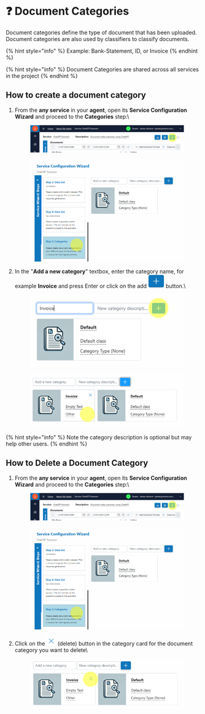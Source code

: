 # ❓ Document Categories

Document categories define the type of document that has been uploaded. Document categories are also used by classifiers to classify documents.

{% hint style="info" %}
Example: Bank-Statement, ID, or Invoice
{% endhint %}

{% hint style="info" %}
Document Categories are shared across all services in the project
{% endhint %}

## How to create a document category

1.  From the **any service** in your **agent**, open its **Service Configuration Wizard** and proceed to the **Categories** step:\


    <div align="left"><figure><img src="../.gitbook/assets/image (1) (1) (1) (1).png" alt=""><figcaption></figcaption></figure></div>



    <figure><img src="../.gitbook/assets/image (2) (1) (1) (1).png" alt=""><figcaption></figcaption></figure>
2.  In the "**Add a new category**" textbox, enter the category name, for example **Invoice** and press Enter or click on the add ![](<../.gitbook/assets/image (4) (1) (1).png>) button.\


    <div align="left"><figure><img src="../.gitbook/assets/image (6) (1) (1).png" alt=""><figcaption></figcaption></figure></div>



    <div align="left"><figure><img src="../.gitbook/assets/image (8) (1) (1).png" alt=""><figcaption></figcaption></figure></div>

{% hint style="info" %}
Note the category description is optional but may help other users.
{% endhint %}

## How to Delete a Document Category

1.  From the **any service** in your **agent**, open its **Service Configuration Wizard** and proceed to the **Categories** step:\


    <figure><img src="../.gitbook/assets/image (1) (1) (1) (1).png" alt=""><figcaption></figcaption></figure>



    <figure><img src="../.gitbook/assets/image (2) (1) (1) (1).png" alt=""><figcaption></figcaption></figure>
2.  Click on the ![](<../.gitbook/assets/image (9) (1) (1).png>) (delete) button in the category card for the document category you want to delete\


    <div align="left"><figure><img src="../.gitbook/assets/image (10) (1) (1).png" alt=""><figcaption></figcaption></figure></div>
